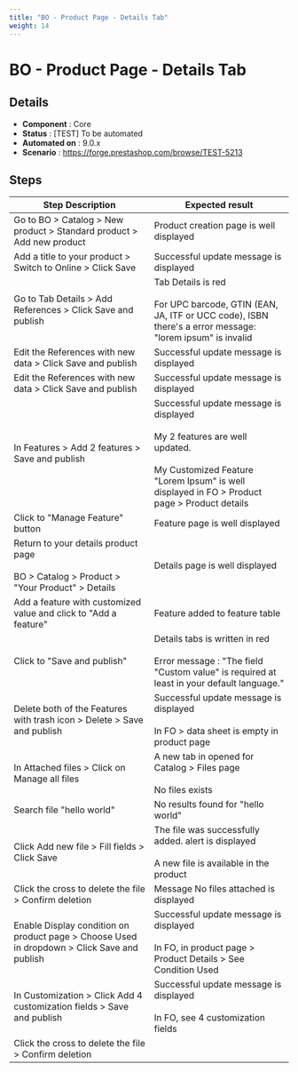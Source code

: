 ```yaml
---
title: "BO - Product Page - Details Tab"
weight: 14
---
```


# BO - Product Page - Details Tab
## Details
* **Component** : Core
* **Status** : [TEST] To be automated
* **Automated on** : 9.0.x
* **Scenario** : https://forge.prestashop.com/browse/TEST-5213

## Steps
| Step Description | Expected result |
| ----- | ----- |
| Go to BO > Catalog > New product > Standard product > Add new product | Product creation page is well displayed |
| Add a title to your product > Switch to Online > Click Save | Successful update message is displayed |
| Go to Tab Details > Add References > Click Save and publish | Tab Details is red<br><br>For UPC barcode, GTIN (EAN, JA, ITF or UCC code), ISBN there's a error message:<br>"lorem ipsum" is invalid |
| Edit the References with new data > Click Save and publish | Successful update message is displayed |
| Edit the References with new data > Click Save and publish | Successful update message is displayed |
| In Features > Add 2 features > Save and publish | Successful update message is displayed<br><br>My 2 features are well updated.<br><br>My Customized Feature "Lorem Ipsum" is well displayed in FO > Product page > Product details |
| Click to "Manage Feature" button | Feature page is well displayed |
| Return to your details product page<br><br>BO > Catalog > Product > "Your Product" > Details | Details page is well displayed |
| Add a feature with customized value and click to "Add a feature" | Feature added to feature table |
| Click to "Save and publish" | Details tabs is written in red<br><br>Error message : "The field "Custom value" is required at least in your default language." |
| Delete both of the Features with trash icon > Delete > Save and publish | Successful update message is displayed<br><br>In FO > data sheet is empty in product page |
| In Attached files > Click on Manage all files | A new tab in opened for Catalog > Files page<br><br>No files exists |
| Search file "hello world" | No results found for "hello world" |
| Click Add new file > Fill fields > Click Save | The file was successfully added. alert is displayed<br><br>A new file is available in the product |
| Click the cross to delete the file > Confirm deletion | Message No files attached is displayed |
| Enable Display condition on product page > Choose Used in dropdown > Click Save and publish | Successful update message is displayed<br><br>In FO, in product page > Product Details > See Condition Used |
| In Customization > Click Add 4 customization fields > Save and publish | Successful update message is displayed<br><br>In FO, see 4 customization fields |
| Click the cross to delete the file > Confirm deletion |  |
